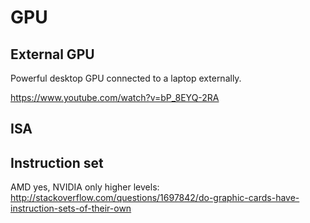 # GPU

## External GPU

Powerful desktop GPU connected to a laptop externally.

<https://www.youtube.com/watch?v=bP_8EYQ-2RA>

## ISA

## Instruction set

AMD yes, NVIDIA only higher levels: <http://stackoverflow.com/questions/1697842/do-graphic-cards-have-instruction-sets-of-their-own>
